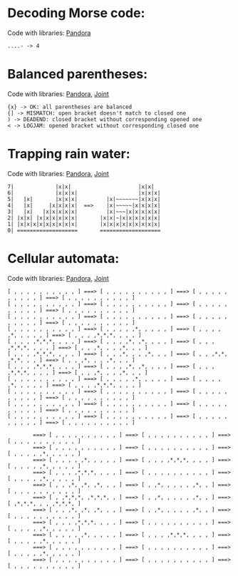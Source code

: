 # Decoding Morse code:

Code with libraries: [Pandora](./Problems/pandora/decode-morse-code.hs)

```
....- -> 4
```

# Balanced parentheses:

Code with libraries: [Pandora](./Problems/pandora/balanced-parentheses.hs), [Joint](./Problems/joint/balanced-parentheses.hs)

```
{x} -> OK: all parentheses are balanced
{] -> MISMATCH: open bracket doesn't match to closed one
) -> DEADEND: closed bracket without corresponding opened one
< -> LOGJAM: opened bracket without corresponding closed one
```

# Trapping rain water:

Code with libraries: [Pandora](./Problems/pandora/trapping-rain-water.hs), [Joint](./Problems/joint/trapping-rain-water.hs)

```
7|             |x|x|                     |x|x|
6|             |x|x|x|                   |x|x|x|
5|   |x|       |x|x|x|         |x|~~~~~~~|x|x|x|
4|   |x|     |x|x|x|x|  ==>    |x|~~~~~|x|x|x|x|
3|   |x|   |x|x|x|x|x|         |x|~~~|x|x|x|x|x|
2| |x|x| |x|x|x|x|x|x|       |x|x|~|x|x|x|x|x|x|
1| |x|x|x|x|x|x|x|x|x|       |x|x|x|x|x|x|x|x|x|
0| ===================       ===================
```

# Cellular automata:

Code with libraries: [Pandora](./Problems/pandora/cellular-automata.hs), [Joint](./Problems/joint/cellular-automata.hs)

```
[ , , , , , , , , , , ] ===> [ , , , , , , , , , , ] ===> [ , , , , , , , , , , ] ===> [ , , , , , , , , , , ]
[ , , , , , , , , , , ] ===> [ , , , , , , , , , , ] ===> [ , , , , , , , , , , ] ===> [ , , , , , , , , , , ]
[ , , , , , , , , , , ] ===> [ , , , , , , , , , , ] ===> [ , , , , , , , , , , ] ===> [ , , , , , , , , , , ]
[ , , , , , , , , , , ] ===> [ , , , , ,*, , , , , ] ===> [ , , , , ,*, , , , , ] ===> [ , , , ,*,*,*, , , , ]
[ , , , ,*,*,*, , , , ] ===> [ , , , ,*, ,*, , , , ] ===> [ , , , ,*,*,*, , , , ] ===> [ , , ,*, , , ,*, , , ]
[ , , , ,*,*,*, , , , ] ===> [ , , ,*, , , ,*, , , ] ===> [ , , ,*,*, ,*,*, , , ] ===> [ , , ,*, , , ,*, , , ]
[ , , , ,*,*,*, , , , ] ===> [ , , , ,*, ,*, , , , ] ===> [ , , , ,*,*,*, , , , ] ===> [ , , ,*, , , ,*, , , ]
[ , , , , , , , , , , ] ===> [ , , , , ,*, , , , , ] ===> [ , , , , ,*, , , , , ] ===> [ , , , ,*,*,*, , , , ]
[ , , , , , , , , , , ] ===> [ , , , , , , , , , , ] ===> [ , , , , , , , , , , ] ===> [ , , , , , , , , , , ]
[ , , , , , , , , , , ] ===> [ , , , , , , , , , , ] ===> [ , , , , , , , , , , ] ===> [ , , , , , , , , , , ]
[ , , , , , , , , , , ] ===> [ , , , , , , , , , , ] ===> [ , , , , , , , , , , ] ===> [ , , , , , , , , , , ]

        ===> [ , , , , , , , , , , ] ===> [ , , , , , , , , , , ] ===> [ , , , , , , , , , , ]
        ===> [ , , , , , , , , , , ] ===> [ , , , , , , , , , , ] ===> [ , , , , ,*, , , , , ]
        ===> [ , , , , ,*, , , , , ] ===> [ , , , ,*,*,*, , , , ] ===> [ , , , , ,*, , , , , ]
        ===> [ , , , ,*,*,*, , , , ] ===> [ , , , , , , , , , , ] ===> [ , , , , ,*, , , , , ]
        ===> [ , , ,*, ,*, ,*, , , ] ===> [ , ,*, , , , , ,*, , ] ===> [ , , , , , , , , , , ]
        ===> [ , ,*,*,*, ,*,*,*, , ] ===> [ , ,*, , , , , ,*, , ] ===> [ ,*,*,*, , , ,*,*,*, ]
        ===> [ , , ,*, ,*, ,*, , , ] ===> [ , ,*, , , , , ,*, , ] ===> [ , , , , , , , , , , ]
        ===> [ , , , ,*,*,*, , , , ] ===> [ , , , , , , , , , , ] ===> [ , , , , ,*, , , , , ]
        ===> [ , , , , ,*, , , , , ] ===> [ , , , ,*,*,*, , , , ] ===> [ , , , , ,*, , , , , ]
        ===> [ , , , , , , , , , , ] ===> [ , , , , , , , , , , ] ===> [ , , , , ,*, , , , , ]
        ===> [ , , , , , , , , , , ] ===> [ , , , , , , , , , , ] ===> [ , , , , , , , , , , ]
```
